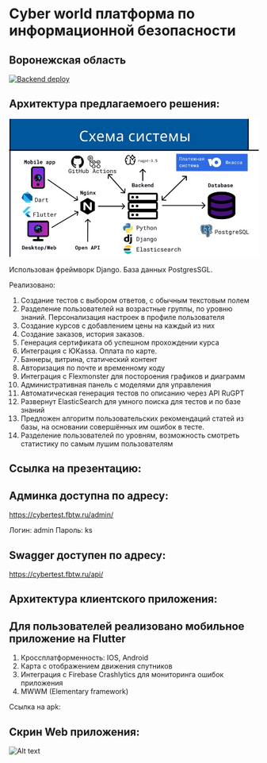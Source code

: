 # Cyber world платформа по информационной безопасности
## Воронежская область
[![Backend deploy](https://github.com/netos23/test_case/actions/workflows/deploy-job.yml/badge.svg)](https://github.com/netos23/test_case/actions/workflows/deploy-job.yml)

## Архитектура предлагаемоего решения:

![Alt text](demo_pictures/arch.jpg)

Использован фреймворк Django. База данных PostgresSGL.

Реализовано:

1) Создание тестов с выбором ответов, с обычным текстовым полем
2) Разделение пользователей на возрастные группы, по уровню знаний. Персонализация настроек в профиле пользователя
3) Создание курсов с добавлением цены на каждый из них
4) Создание заказов, история заказов.
5) Генерация сертификата об успешном прохождении курса
6) Интеграция с ЮKassa. Оплата по карте.
7) Баннеры, витрина, статический контент
8) Авторизация по почте и временному коду
9) Интеграция с Flexmonster для постороения графиков и диаграмм
10) Административная панель с моделями для управления
11) Автоматическая генерация тестов по описанию через API RuGPT
12) Развернут ElasticSearch для умного поиска для тестов и по базе знаний
13) Предложен алгоритм пользовательских рекомендаций статей из базы, на основании совершённых им ошибок в тесте.
14) Разделение пользователей по уровням, возможность смотреть статистику по самым лушим пользователям

## Ссылка на презентацию:


## Админка доступна по адресу:

https://cybertest.fbtw.ru/admin/

Логин: admin
Пароль: ks

## Swagger доступен по адресу:

https://cybertest.fbtw.ru/api/

## Архитектура клиентского приложения:

## Для пользователей реализовано мобильное приложение на Flutter
1) Кроссплатформенность: IOS, Android
2) Карта с отображением движения спутников
3) Интеграция с Firebase Crashlytics для мониторинга ошибок приложения
4) MWWM (Elementary framework)

Ссылка на apk:


## Скрин Web приложения:

![Alt text](demo_pictures/image1.png)
